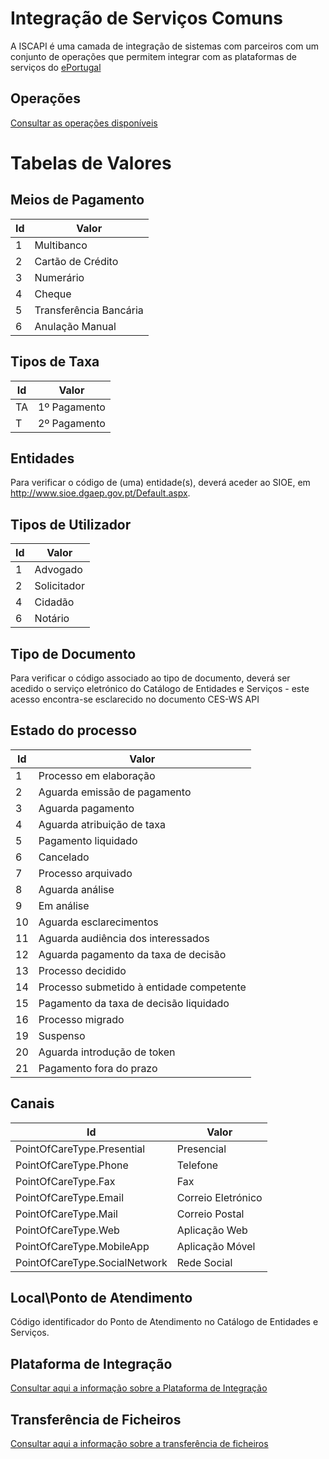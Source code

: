# Integração de Serviços Comuns
A ISCAPI é uma camada de integração de sistemas com parceiros com um conjunto de operações que permitem integrar com as plataformas de serviços do [ePortugal](https://ePortugal.gov.pt)

## Operações
[Consultar as operações disponíveis](operacoes)

# Tabelas de Valores

## Meios de Pagamento

|Id| Valor |
|------------ | ------------|
|1|	Multibanco|
|2|	Cartão de Crédito|
|3|	Numerário|
|4|	Cheque|
|5|	Transferência Bancária|
|6|	Anulação Manual|




## 	Tipos de Taxa

|Id| Valor |
|------------ | ------------|
|TA|	1º Pagamento|
|T|	2º Pagamento|

## 	Entidades
Para verificar o código de (uma) entidade(s), deverá aceder ao SIOE, em http://www.sioe.dgaep.gov.pt/Default.aspx.

## 	Tipos de Utilizador

|Id| Valor |
|------------ | ------------|
|1|	Advogado|
|2|	Solicitador|
|4|	Cidadão|
|6|	Notário|


## 	Tipo de Documento
Para verificar o código associado ao tipo de documento, deverá ser acedido o serviço eletrónico do Catálogo de Entidades e Serviços - este acesso encontra-se esclarecido no documento CES-WS API

## 	Estado do processo

|Id| Valor |
|------------ | ------------|
|1|	Processo em elaboração|
|2|	Aguarda emissão de pagamento|
|3|	Aguarda pagamento|
|4|	Aguarda atribuição de taxa|
|5|	Pagamento liquidado|
|6|	Cancelado|
|7|	Processo arquivado|
|8|	Aguarda análise|
|9|	Em análise|
|10|Aguarda esclarecimentos|
|11|	Aguarda audiência dos interessados|
|12	|Aguarda pagamento da taxa de decisão|
|13	|Processo decidido|
|14	|Processo submetido à entidade competente|
|15	|Pagamento da taxa de decisão liquidado|
|16|Processo migrado|
|19	|Suspenso|
|20	|Aguarda introdução de token|
|21	|Pagamento fora do prazo|

## 	Canais

|Id| Valor |
|------------ | ------------|
|PointOfCareType.Presential|Presencial|
|PointOfCareType.Phone|	Telefone|
|PointOfCareType.Fax|	Fax|
|PointOfCareType.Email|	Correio Eletrónico|
|PointOfCareType.Mail|	Correio Postal|
|PointOfCareType.Web|	Aplicação Web|
|PointOfCareType.MobileApp|	Aplicação Móvel|
|PointOfCareType.SocialNetwork|	Rede Social|

## 	Local\Ponto de Atendimento
Código identificador do Ponto de Atendimento no Catálogo de Entidades e Serviços.


## Plataforma de Integração
[Consultar aqui a informação sobre a Plataforma de Integração](iap)

## Transferência de Ficheiros
[Consultar aqui a informação sobre a transferência de ficheiros](largefiles)
